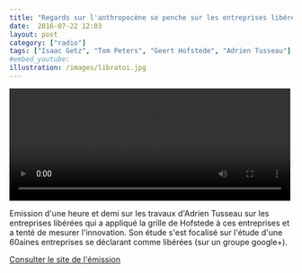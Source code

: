 ```yaml
---
title: "Regards sur l'anthropocène se penche sur les entreprises libérées"
date:  2016-07-22 12:03
layout: post
category: ["radio"]
tags: ["Isaac Getz", "Tom Peters", "Geert Hofstede", "Adrien Tusseau"]
#embed_youtube:
illustration: /images/libratoi.jpg
---
```


<p><video  width="500px" height="200px" controls>
        <source src="https://asso.libre-a-toi.org/wp-content/airtime/imported/1/RSA/06-RSA-L_entreprise_lib%C3%A9r%C3%A9e_04-07-16.mp3" type="audio/mp3">
</video></p>

Emission d'une heure et demi sur les travaux d'Adrien Tusseau sur les entreprises libérées qui a appliqué la grille de Hofstede à ces entreprises et a tenté de mesurer l'innovation. Son étude s'est focalisé sur l'étude d'une 60aines entreprises se déclarant comme libérées (sur un groupe google+).

<a href="https://asso.libre-a-toi.org/?emission-category=regards-sur-lanthropocene">Consulter le site de l'émission</a>

